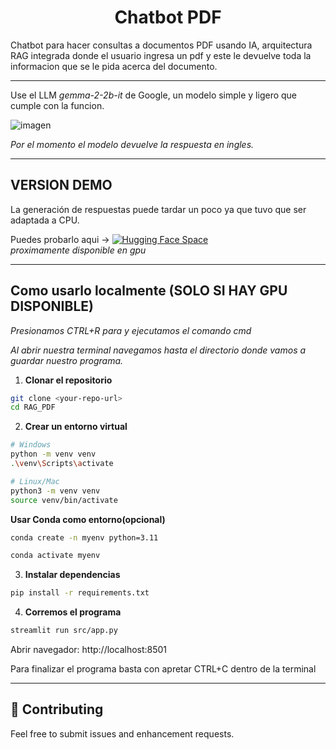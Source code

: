 
<div align="center">
   <h1><strong>Chatbot PDF</strong></h1>
</div>

Chatbot para hacer consultas a documentos PDF usando IA, arquitectura RAG integrada donde el usuario ingresa un pdf y este le devuelve toda la informacion que se le pida acerca del documento.

---

Use el LLM *gemma-2-2b-it* de Google, un modelo simple y ligero que cumple con la funcion.


![imagen](https://i.imgur.com/TCwhKss.png)

*Por el momento el modelo devuelve la respuesta en ingles.*

---

<h2>VERSION DEMO</h2>  

La generación de respuestas puede tardar un poco ya que tuvo que ser adaptada a CPU.

Puedes probarlo aqui ->  [![Hugging Face Space](https://img.shields.io/badge/Hugging%20Face-Space-blue?logo=huggingface)](https://huggingface.co/spaces/M4tuuc/RAG_PDF)    
_proximamente disponible en gpu_

---

## Como usarlo localmente (SOLO SI HAY GPU DISPONIBLE)
   _Presionamos CTRL+R para y ejecutamos el comando cmd_
   
   _Al abrir nuestra terminal navegamos hasta el directorio donde vamos a guardar nuestro programa._

1. **Clonar el repositorio**
```bash
git clone <your-repo-url>
cd RAG_PDF
```

2. **Crear un entorno virtual**
```bash
# Windows
python -m venv venv
.\venv\Scripts\activate

# Linux/Mac
python3 -m venv venv
source venv/bin/activate
```

**Usar Conda como entorno(opcional)**
```bash
conda create -n myenv python=3.11

conda activate myenv

```


3. **Instalar dependencias**
```bash
pip install -r requirements.txt
```

4. **Corremos el programa**
```bash
streamlit run src/app.py
```
Abrir navegador: http://localhost:8501

Para finalizar el programa basta con apretar CTRL+C dentro de la terminal

---





## 🤝 Contributing

Feel free to submit issues and enhancement requests.


